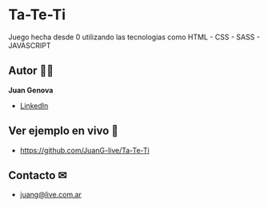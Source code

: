 # Ta-Te-Ti
Juego hecha desde 0 utilizando las tecnologias como HTML - CSS - SASS - JAVASCRIPT

## Autor 👩‍💻

**Juan Genova**

* [LinkedIn](https://www.linkedin.com/in/juan-g%C3%A9nova/)

## Ver ejemplo en vivo 🚀
- https://github.com/JuanG-live/Ta-Te-Ti

## Contacto ✉
- juang@live.com.ar
